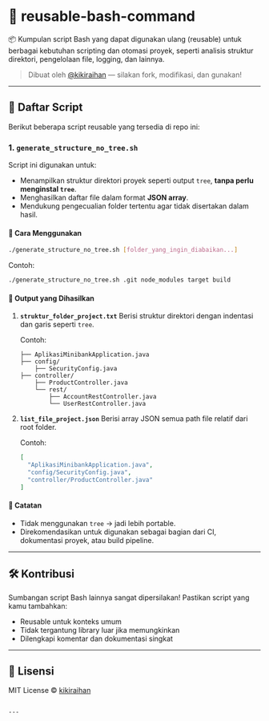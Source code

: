 
# 🔁 reusable-bash-command

📦 Kumpulan script Bash yang dapat digunakan ulang (reusable) untuk berbagai kebutuhan scripting dan otomasi proyek, seperti analisis struktur direktori, pengelolaan file, logging, dan lainnya.

> Dibuat oleh [@kikiraihan](https://github.com/kikiraihan) — silakan fork, modifikasi, dan gunakan!

---

## 📁 Daftar Script

Berikut beberapa script reusable yang tersedia di repo ini:

### 1. `generate_structure_no_tree.sh`

Script ini digunakan untuk:

- Menampilkan struktur direktori proyek seperti output `tree`, **tanpa perlu menginstal `tree`**.
- Menghasilkan daftar file dalam format **JSON array**.
- Mendukung pengecualian folder tertentu agar tidak disertakan dalam hasil.

#### 🔧 Cara Menggunakan

```bash
./generate_structure_no_tree.sh [folder_yang_ingin_diabaikan...]
````

Contoh:

```bash
./generate_structure_no_tree.sh .git node_modules target build
```

#### 📂 Output yang Dihasilkan

1. **`struktur_folder_project.txt`**
   Berisi struktur direktori dengan indentasi dan garis seperti `tree`.

   Contoh:

   ```
   ├── AplikasiMinibankApplication.java
   ├── config/
       ├── SecurityConfig.java
   ├── controller/
       ├── ProductController.java
       └── rest/
           ├── AccountRestController.java
           └── UserRestController.java
   ```

2. **`list_file_project.json`**
   Berisi array JSON semua path file relatif dari root folder.

   Contoh:

   ```json
   [
     "AplikasiMinibankApplication.java",
     "config/SecurityConfig.java",
     "controller/ProductController.java"
   ]
   ```

#### 📝 Catatan

* Tidak menggunakan `tree` → jadi lebih portable.
* Direkomendasikan untuk digunakan sebagai bagian dari CI, dokumentasi proyek, atau build pipeline.

---

## 🛠️ Kontribusi

Sumbangan script Bash lainnya sangat dipersilakan!
Pastikan script yang kamu tambahkan:

* Reusable untuk konteks umum
* Tidak tergantung library luar jika memungkinkan
* Dilengkapi komentar dan dokumentasi singkat

---

## 🧾 Lisensi

MIT License © [kikiraihan](https://github.com/kikiraihan)

```

---
